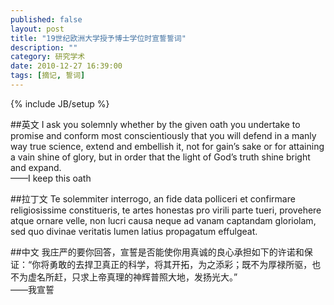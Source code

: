 ```yaml
---
published: false
layout: post
title: "19世纪欧洲大学授予博士学位时宣誓誓词"
description: ""
category: 研究学术
date: 2010-12-27 16:39:00
tags: [摘记, 誓词]
---
```

{% include JB/setup %}

##英文
I ask you solemnly whether by the given oath you undertake to promise and conform most conscientiously that you will defend in a manly way true science, extend and embellish it, not for gain’s sake or for attaining a vain shine of glory, but in order that the light of God’s truth shine bright and expand.   
——I keep this oath

##拉丁文
Te solemmiter interrogo, an fide data polliceri et confirmare religiosissime constitueris, te artes honestas pro virili parte tueri, provehere atque ornare velle, non lucri causa neque ad vanam captandam gloriolam, sed quo divinae veritatis lumen latius propagatum effulgeat.

##中文
我庄严的要你回答，宣誓是否能使你用真诚的良心承担如下的许诺和保证：“你将勇敢的去捍卫真正的科学，将其开拓，为之添彩；既不为厚禄所驱，也不为虚名所赶，只求上帝真理的神辉普照大地，发扬光大。”   
——我宣誓